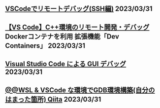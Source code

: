## [VSCodeでリモートデバッグ(SSH編)](https://net-newbie.com/2020/04/11/vscode-remote-ssh/) 2023/03/31
## [【VS Code】C++環境のリモート開発・デバッグ](https://chigusa-web.com/blog/vs-code-cpp-remote/) Dockerコンテナを利用 拡張機能「Dev Containers」 2023/03/31
## [Visual Studio Code による GUI デバッグ](https://rinatz.github.io/cpp-book/debug-vscode/) 2023/03/31
## [@@WSL & VSCode な環境でGDB環境構築(自分のはまった箇所) Qiita](https://qiita.com/aoriso/items/66191cc7ec3a4d34ad26) 2023/03/31
